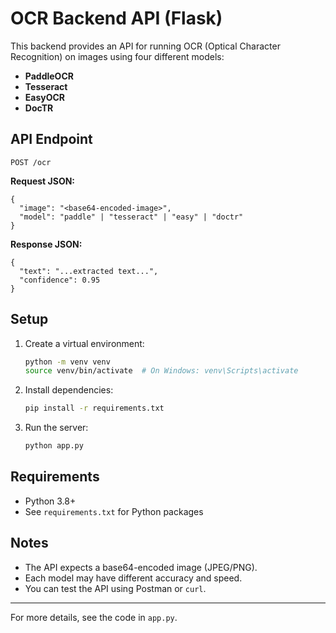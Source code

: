 # OCR Backend API (Flask)

This backend provides an API for running OCR (Optical Character Recognition) on images using four different models:

- **PaddleOCR**
- **Tesseract**
- **EasyOCR**
- **DocTR**

## API Endpoint

`POST /ocr`

**Request JSON:**

```
{
  "image": "<base64-encoded-image>",
  "model": "paddle" | "tesseract" | "easy" | "doctr"
}
```

**Response JSON:**

```
{
  "text": "...extracted text...",
  "confidence": 0.95
}
```

## Setup

1. Create a virtual environment:
   ```bash
   python -m venv venv
   source venv/bin/activate  # On Windows: venv\Scripts\activate
   ```
2. Install dependencies:
   ```bash
   pip install -r requirements.txt
   ```
3. Run the server:
   ```bash
   python app.py
   ```

## Requirements

- Python 3.8+
- See `requirements.txt` for Python packages

## Notes

- The API expects a base64-encoded image (JPEG/PNG).
- Each model may have different accuracy and speed.
- You can test the API using Postman or `curl`.

---

For more details, see the code in `app.py`.
